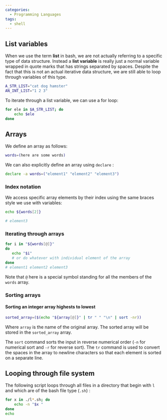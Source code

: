 ```yaml
---
categories:
  - Programming Languages
tags:
  - shell
---
```


## List variables

When we use the term **list** in bash, we are not actually referring to a specific type of data structure. Instead a **list variable** is really just a normal variable wrapped in quote marks that has strings separated by spaces. Despite the fact that this is not an actual iterative data structure, we are still able to loop through variables of this type.

```bash
A_STR_LIST="cat dog hamster"
AN_INT_LIST="1 2 3"
```

To iterate through a list variable, we can use a for loop:

```bash
for ele in $A_STR_LIST; do
    echo $ele
done
```

## Arrays

We define an array as follows:

```bash
words=(here are some words)
```

We can also explicitly define an array using `declare` :

```bash
declare -a words=("element1" "element2" "element3")
```

### Index notation

We access specific array elements by their index using the same braces style we use with variables:

```bash
echo ${words[2]}

# element3
```

### Iterating through arrays

```bash
for i in "${words[@]}"
do
   echo "$i"
   # or do whatever with individual element of the array
done
# element1 element2 element3
```

Note that `@` here is a special symbol standing for all the members of the `words` array.

### Sorting arrays

#### Sorting an integer array highests to lowest

```bash
sorted_array=($(echo "${array[@]}" | tr " " "\n" | sort -nr))
```

Where `array` is the name of the original array. The sorted array will be stored in the `sorted_array` array.

The `sort` command sorts the input in reverse numerical order (`-n` for numerical sort and `-r` for reverse sort). The `tr` command is used to convert the spaces in the array to newline characters so that each element is sorted on a separate line.

## Looping through file system

The following script loops through all files in a directory that begin with `l` and which are of the bash file type (`.sh`) :

```bash
for x in ./l*.sh; do
    echo -n "$x "
done
echo
```

